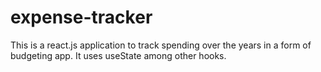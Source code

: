# expense-tracker

This is a react.js application to track spending over the years in a form of budgeting app.
It uses useState among other hooks.